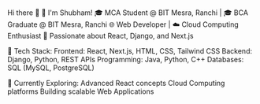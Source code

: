 Hi there 👋
👋 I'm Shubham!
🎓 MCA Student @ BIT Mesra, Ranchi | 🎓 BCA Graduate @ BIT Mesra, Ranchi
🌐 Web Developer | ☁️ Cloud Computing Enthusiast
🚀 Passionate about React, Django, and Next.js

🔧 Tech Stack:
Frontend: React, Next.js, HTML, CSS, Tailwind CSS
Backend: Django, Python, REST APIs
Programming: Java, Python, C++
Databases: SQL (MySQL, PostgreSQL)

🚀 Currently Exploring:
Advanced React concepts 
Cloud Computing platforms
Building scalable Web Applications
